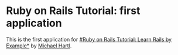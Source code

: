 # Ruby on Rails Tutorial:  first application

This is the first application for
[#Ruby on Rails Tutorial: Learn Rails by Example*](http://railstutorial.org/)
by [Michael Hartl](http://michaelhartl.com/).